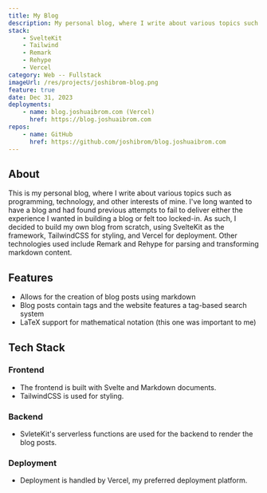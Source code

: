 ```yaml
---
title: My Blog
description: My personal blog, where I write about various topics such as programming, technology, and other interests of mine.
stack:
    - SvelteKit
    - Tailwind
    - Remark
    - Rehype
    - Vercel
category: Web -- Fullstack
imageUrl: /res/projects/joshibrom-blog.png
feature: true
date: Dec 31, 2023
deployments:
    - name: blog.joshuaibrom.com (Vercel)
      href: https://blog.joshuaibrom.com
repos:
    - name: GitHub
      href: https://github.com/joshibrom/blog.joshuaibrom.com
---
```


## About

This is my personal blog, where I write about various topics such as programming, technology, and other interests of mine. I've
long wanted to have a blog and had found previous attempts to fail to deliver either the experience I wanted in building a blog
or felt too locked-in. As such, I decided to build my own blog from scratch, using SvelteKit as the framework, TailwindCSS for
styling, and Vercel for deployment. Other technologies used include Remark and Rehype for parsing and transforming markdown
content.

## Features

- Allows for the creation of blog posts using markdown
- Blog posts contain tags and the website features a tag-based search system
- LaTeX support for mathematical notation (this one was important to me)

## Tech Stack

### Frontend

- The frontend is built with Svelte and Markdown documents.
- TailwindCSS is used for styling.

### Backend

- SvleteKit's serverless functions are used for the backend to render the blog posts.

### Deployment

- Deployment is handled by Vercel, my preferred deployment platform.
